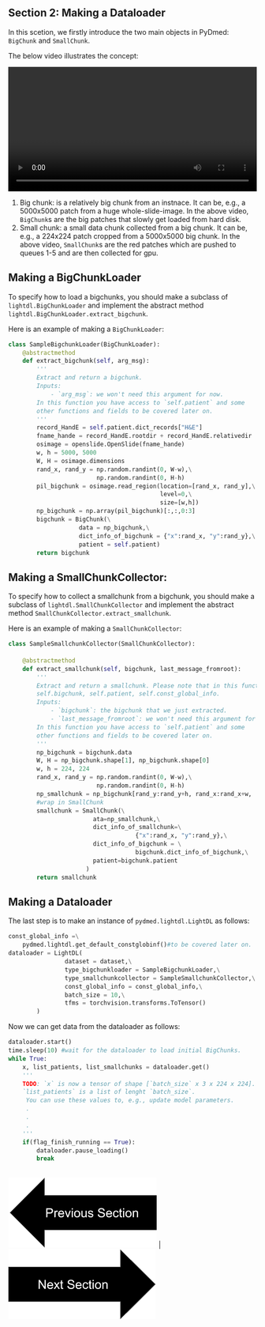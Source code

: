 ## Section 2: Making a Dataloader

In this scetion, we firstly introduce the two main objects in PyDmed: `BigChunk` and `SmallChunk`.

The below video illustrates the concept:

<div class="myvideo">
   <video  style="display:block; width:100%; height:auto;" autoplay controls loop="loop">
       <source src="sec2bigandsmallchunkv2.mp4" type="video/mp4" />
   </video>
</div>



1. Big chunk: is a relatively big chunk from an instnace. It can be, e.g., a 5000x5000 patch from a huge whole-slide-image.
   In the above video, `BigChunk`s are the big patches that slowly get loaded from hard disk. 
2. Small chunk: a small data chunk collected from a big chunk. It can be, e.g., a 224x224 patch cropped from a 5000x5000 big chunk.
   In the above video, `SmallChunk`s are the red patches which are pushed to queues 1-5 and are then collected for gpu. 


## Making a BigChunkLoader
To specify how to load a bigchunks, you should make a subclass of `lightdl.BigChunkLoader` and implement the
abstract method `lightdl.BigChunkLoader.extract_bigchunk`. 

Here is an example of making a `BigChunkLoader`:

```python
class SampleBigchunkLoader(BigChunkLoader):
    @abstractmethod
    def extract_bigchunk(self, arg_msg):
        '''
        Extract and return a bigchunk.
        Inputs:
            - `arg_msg`: we won't need this argument for now. 
        In this function you have access to `self.patient` and some
        other functions and fields to be covered later on.
        '''
        record_HandE = self.patient.dict_records["H&E"]
        fname_hande = record_HandE.rootdir + record_HandE.relativedir
        osimage = openslide.OpenSlide(fname_hande)
        w, h = 5000, 5000
        W, H = osimage.dimensions
        rand_x, rand_y = np.random.randint(0, W-w),\
                         np.random.randint(0, H-h)
        pil_bigchunk = osimage.read_region(location=[rand_x, rand_y],\
                                           level=0,\
                                           size=[w,h])
        np_bigchunk = np.array(pil_bigchunk)[:,:,0:3]
        bigchunk = BigChunk(\
                    data = np_bigchunk,\
                    dict_info_of_bigchunk = {"x":rand_x, "y":rand_y},\
                    patient = self.patient)
        return bigchunk
```


## Making a SmallChunkCollector:
To specify how to collect a smallchunk from a bigchunk, you should make a subclass of `lightdl.SmallChunkCollector` and implement the 
abstract method `SmallChunkCollector.extract_smallchunk`. 

Here is an example of making a `SmallChunkCollector`:
```python
class SampleSmallchunkCollector(SmallChunkCollector):

    @abstractmethod 
    def extract_smallchunk(self, bigchunk, last_message_fromroot):
        '''
        Extract and return a smallchunk. Please note that in this function you have access to 
        self.bigchunk, self.patient, self.const_global_info.
        Inputs:
            - `bigchunk`: the bigchunk that we just extracted.
            - `last_message_fromroot`: we won't need this argument for now.
        In this function you have access to `self.patient` and some
        other functions and fields to be covered later on.
        '''
        np_bigchunk = bigchunk.data
        W, H = np_bigchunk.shape[1], np_bigchunk.shape[0]
        w, h = 224, 224
        rand_x, rand_y = np.random.randint(0, W-w),\
                         np.random.randint(0, H-h)
        np_smallchunk = np_bigchunk[rand_y:rand_y+h, rand_x:rand_x+w, :]
        #wrap in SmallChunk
        smallchunk = SmallChunk(\
                        ata=np_smallchunk,\
                        dict_info_of_smallchunk=\
                                    {"x":rand_x, "y":rand_y},\
                        dict_info_of_bigchunk = \
                                    bigchunk.dict_info_of_bigchunk,\
                        patient=bigchunk.patient
                      )
        return smallchunk
```

## Making a Dataloader
The last step is to make an instance of `pydmed.lightdl.LightDL` as follows:
```python
const_global_info =\
    pydmed.lightdl.get_default_constglobinf()#to be covered later on.
dataloader = LightDL(
                dataset = dataset,\
                type_bigchunkloader = SampleBigchunkLoader,\
                type_smallchunkcollector = SampleSmallchunkCollector,\
                const_global_info = const_global_info,\
                batch_size = 10,\
                tfms = torchvision.transforms.ToTensor()
        )
```

Now we can get data from the dataloader as follows:
```python
dataloader.start()
time.sleep(10) #wait for the dataloader to load initial BigChunks.
while True:
    x, list_patients, list_smallchunks = dataloader.get()
    '''
    TODO: `x` is now a tensor of shape [`batch_size` x 3 x 224 x 224].
    `list_patients` is a list of lenght `batch_size`.
     You can use these values to, e.g., update model parameters.
     .
     .
     .
    '''
    if(flag_finish_running == True):
        dataloader.pause_loading()
        break
        
```

[![button](prevsectionv3.png)](tutorial_section1.html) | [![button](nextsectionv3.png)](tutorial_section3.html)



